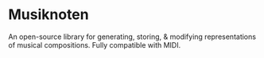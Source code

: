 # Musiknoten
An open-source library for generating, storing, &amp; modifying representations of musical compositions. Fully compatible with MIDI.
